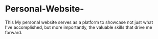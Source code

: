 # Personal-Website-
This My personal website serves as a platform to showcase not just what I've accomplished, but more importantly, the valuable skills that drive me forward.

